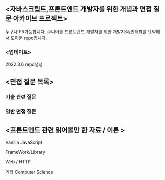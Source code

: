 ## <자바스크립트,프론트엔드 개발자를 위한 개념과 면접 질문 아카이브 프로젝트>

누구나 PR가능합니다. 주니어를 프론트엔드 개발자를 위한 개발지식/인터뷰를 요약해서 모아둔 repo입니다.

### <업데이트>

2022.3.6 repo생성



## <면접 질문 목록>


### 기술 관련 질문



### 일반 면접 질문

    

## <프론트엔드 관련 읽어볼만 한 자료 / 이론 >

Vanilla JavaScript
    
FrameWork/Library
  
Web / HTTP

기타 Computer Science


